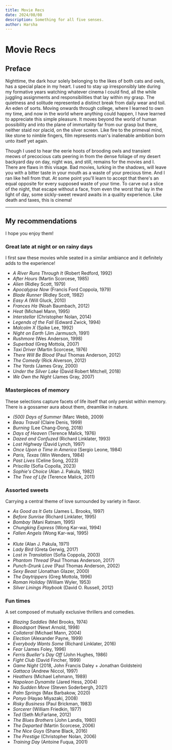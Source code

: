 ```yaml
---
title: Movie Recs
date: 2024/08/08
description: Something for all five senses.
author: Harsha
---
```


# Movie Recs

## Preface
Nighttime, the dark hour solely belonging to the likes of both cats and owls, has a special place in my heart. I used to stay up irresponsibly late during my formative years watching whatever cinema I could find, all the while juggling assignments and responsibilities that lay within my grasp. The quietness and solitude represented a distinct break from daily wear and toil. An eden of sorts. Moving onwards through college, where I learned to own my time, and now in the world where anything could happen, I have learned to appreciate this simple pleasure. It moves beyond the world of human possibility and into the plane of immortality far from our grasp but there, neither staid nor placid, on the silver screen. Like fire to the primeval mind, like stone to nimble fingers, film represents man's inalienable ambition born unto itself yet again.

Though I used to hear the eerie hoots of brooding owls and transient meows of precocious cats peering in from the dense foliage of my desert backyard day on day, night was, and still, remains for the movies and I. There are flaws in this visage. Bad movies, lurking in the shadows, will leave you with a bitter taste in your mouth as a waste of your precious time. And I ran like hell from that. At some point you'll learn to accept that there's an equal opposite for every supposed waste of your time. To carve out a slice of the night, that escape without a face, from even the worst that lay in the light of day, some sickly-sweet reward awaits in a quality experience. Like death and taxes, this is cinema!

---

## My recommendations
I hope you enjoy them!

### Great late at night or on rainy days
I first saw these movies while seated in a similar ambiance and it definitely adds to the experience!
- _A River Runs Through It_ (Robert Redford, 1992)
- _After Hours_ (Martin Scorcese, 1985)
- _Alien_ (Ridley Scott, 1979)
- _Apocalypse Now_ (Francis Ford Coppola, 1979)
- _Blade Runner_ (Ridley Scott, 1982)
- _Easy A_ (Will Gluck, 2010)
- _Frances Ha_ (Noah Baumbach, 2012)
- _Heat_ (Michael Mann, 1995)
- _Interstellar_ (Christopher Nolan, 2014)
- _Legends of the Fall_ (Edward Zwick, 1994)
- _Malcolm X_ (Spike Lee, 1992)
- _Night on Earth_ (Jim Jarmusch, 1991)
- _Rushmore_ (Wes Anderson, 1998)
- _Superbad_ (Greg Mottola, 2007)
- _Taxi Driver_ (Martin Scorcese, 1976)
- _There Will Be Blood_ (Paul Thomas Anderson, 2012)
- _The Comedy_ (Rick Alverson, 2012)
- _The Yards_ (James Gray, 2000)
- _Under the Silver Lake_ (David Robert Mitchell, 2018)
- _We Own the Night_ (James Gray, 2007)

### Masterpieces of memory
These selections capture facets of life itself that only persist within memory. There is a gossamer aura about them, dreamlike in nature.
- _(500) Days of Summer_ (Marc Webb, 2009)
- _Beau Travail_ (Claire Denis, 1999)
- _Burning_ (Lee Chang-Dong, 2018)
- _Days of Heaven_ (Terence Malick, 1976)
- _Dazed and Confuzed_ (Richard Linklater, 1993)
- _Lost Highway_ (David Lynch, 1997)
- _Once Upon a Time in America_ (Sergio Leone, 1984)
- _Paris, Texas_ (Win Wenders, 1984)
- _Past Lives_ (Celine Song, 2023)
- _Priscilla_ (Sofia Copolla, 2023)
- _Sophie's Choice_ (Alan J. Pakula, 1982)
- _The Tree of Life_ (Terence Malick, 2011)

### Assorted sweets
Carrying a central theme of love surrounded by variety in flavor.
- _As Good as It Gets_ (James L. Brooks, 1997)
- _Before Sunrise_ (Richard Linklater, 1995)
- _Bombay_ (Mani Ratnam, 1995)
- _Chungking Express_ (Wong Kar-wai, 1994)
- _Fallen Angels_ (Wong Kar-wai, 1995)
- 
- _Klute_ (Alan J. Pakula, 1971)
- _Lady Bird_ (Greta Gerwig, 2017)
- _Lost in Translation_ (Sofia Coppola, 2003)
- _Phantom Thread_ (Paul Thomas Anderson, 2017)
- _Punch-Drunk Love_ (Paul Thomas Anderson, 2002)
- _Sexy Beast_ (Jonathan Glazer, 2000)
- _The Daytrippers_ (Greg Mottola, 1996)
- _Roman Holiday_ (William Wyler, 1953)
- _Silver Linings Playbook_ (David O. Russell, 2012)

### Fun times
A set composed of mutually exclusive thrillers and comedies.
- _Blazing Saddles_ (Mel Brooks, 1974)
- _Bloodsport_ (Newt Arnold, 1998)
- _Collateral_ (Michael Mann, 2004)
- _Election_ (Alexander Payne, 1999)
- _Everybody Wants Some_ (Richard Linklater, 2016)
- _Fear_ (James Foley, 1996)
- _Ferris Bueller's Day Off_ (John Hughes, 1986)
- _Fight Club_ (David Fincher, 1999)
- _Game Night_ (2018, John Francis Daley + Jonathan Goldstein)
- _Gattaca_ (Andrew Niccol, 1997)
- _Heathers_ (Michael Lehmann, 1989)
- _Napoleon Dynamite_ (Jared Hess, 2004)
- _No Sudden Move_ (Steven Soderbergh, 2021)
- _Palm Springs_ (Max Barbakow, 2020)
- _Ponyo_ (Hayao Miyazaki, 2008)
- _Risky Business_ (Paul Brickman, 1983)
- _Sorcerer_ (William Friedkin, 1977)
- _Ted_ (Seth McFarlane, 2012)
- _The Blues Brothers_ (John Landis, 1980)
- _The Departed_ (Martin Scorcese, 2006)
- _The Nice Guys_ (Shane Black, 2016)
- _The Prestige_ (Christopher Nolan, 2006)
- _Training Day_ (Antoine Fuqua, 2001)